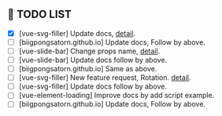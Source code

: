 ## 📌 TODO LIST

- [x] [vue-svg-filler] Update docs, [detail](https://github.com/biigpongsatorn/vue-svg-filler/issues/8).
- [ ] [biigpongsatorn.github.io] Update docs, Follow by above.
- [ ] [vue-slide-bar] Change props name, [detail](https://github.com/biigpongsatorn/vue-slide-bar/issues/23).
- [ ] [vue-slide-bar] Update docs follow by above.
- [ ] [biigpongsatorn.github.io] Same as above.
- [ ] [vue-svg-filler] New feature request, Rotation. [detail](https://github.com/biigpongsatorn/vue-svg-filler/issues/7).
- [ ] [vue-svg-filler] Update docs follow by above.
- [ ] [vue-element-loading] Improve docs by add script example.
- [ ] [biigpongsatorn.github.io] Update docs, Follow by above.
